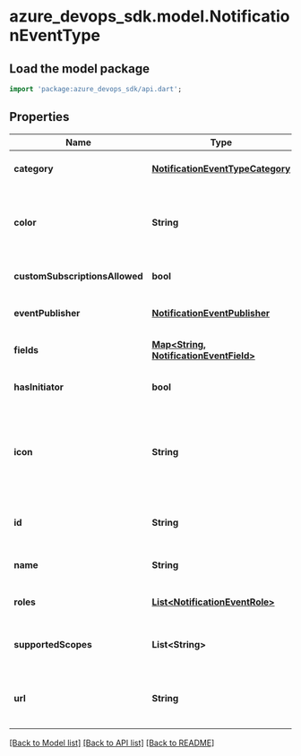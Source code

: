 # azure_devops_sdk.model.NotificationEventType

## Load the model package
```dart
import 'package:azure_devops_sdk/api.dart';
```

## Properties
Name | Type | Description | Notes
------------ | ------------- | ------------- | -------------
**category** | [**NotificationEventTypeCategory**](NotificationEventTypeCategory.md) |  | [optional] [default to null]
**color** | **String** | Gets or sets the color representing this event type. Example: rgb(128,245,211) or #fafafa | [optional] [default to null]
**customSubscriptionsAllowed** | **bool** |  | [optional] [default to null]
**eventPublisher** | [**NotificationEventPublisher**](NotificationEventPublisher.md) |  | [optional] [default to null]
**fields** | [**Map&lt;String, NotificationEventField&gt;**](NotificationEventField.md) |  | [optional] [default to {}]
**hasInitiator** | **bool** |  | [optional] [default to null]
**icon** | **String** | Gets or sets the icon representing this event type. Can be a URL or a CSS class. Example: css://some-css-class | [optional] [default to null]
**id** | **String** | Gets or sets the unique identifier of this event definition. | [optional] [default to null]
**name** | **String** | Gets or sets the name of this event definition. | [optional] [default to null]
**roles** | [**List&lt;NotificationEventRole&gt;**](NotificationEventRole.md) |  | [optional] [default to []]
**supportedScopes** | **List&lt;String&gt;** | Gets or sets the scopes that this event type supports | [optional] [default to []]
**url** | **String** | Gets or sets the rest end point to get this event type details (fields, fields types) | [optional] [default to null]

[[Back to Model list]](../README.md#documentation-for-models) [[Back to API list]](../README.md#documentation-for-api-endpoints) [[Back to README]](../README.md)


